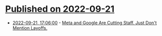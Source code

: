 # [Published on 2022-09-21](index.md)

* [2022-09-21, 17:06:00](https://tech.slashdot.org/story/22/09/21/177208/meta-and-google-are-cutting-staff-just-dont-mention-layoffs?utm_source=rss1.0mainlinkanon&utm_medium=feed) - [Meta and Google Are Cutting Staff. Just Don't Mention Layoffs.](https://tech.slashdot.org/story/22/09/21/177208/meta-and-google-are-cutting-staff-just-dont-mention-layoffs?utm_source=rss1.0mainlinkanon&utm_medium=feed)
